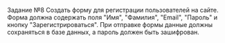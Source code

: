 Задание №8
Создать форму для регистрации пользователей на сайте.
Форма должна содержать поля "Имя", "Фамилия", "Email",
"Пароль" и кнопку "Зарегистрироваться".
При отправке формы данные должны сохраняться в базе
данных, а пароль должен быть зашифрован.
